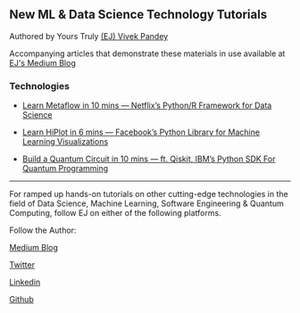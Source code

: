 ## New ML & Data Science Technology Tutorials

Authored by Yours Truly
[(EJ) Vivek Pandey](https://viveckh.com)

Accompanying articles that demonstrate these materials in use available at
[EJ's Medium Blog](https://medium.com/@viveckh)

### Technologies

* [Learn Metaflow in 10 mins — Netflix’s Python/R Framework for Data Science](https://towardsdatascience.com/learn-metaflow-in-10-mins-netflixs-python-r-framework-for-data-scientists-2ef124c716e4)

* [Learn HiPlot in 6 mins — Facebook’s Python Library for Machine Learning Visualizations](https://levelup.gitconnected.com/learn-hiplot-in-6-mins-facebooks-python-library-for-machine-learning-visualizations-330129d558ac)

* [Build a Quantum Circuit in 10 mins — ft. Qiskit, IBM’s Python SDK For Quantum Programming](https://medium.com/swlh/build-a-quantum-circuit-in-10-mins-ft-qiskit-ibms-sdk-for-quantum-programming-75435b99ee9e)
---



For ramped up hands-on tutorials on other cutting-edge technologies in the field of Data Science, Machine Learning, Software Engineering & Quantum Computing, follow EJ on either of the following platforms.

Follow the Author:

[Medium Blog](https://medium.com/@viveckh)

[Twitter](https://twitter.com/viveckh)

[Linkedin](https://www.linkedin.com/in/viveckh/)

[Github](https://github.com/Viveckh)
